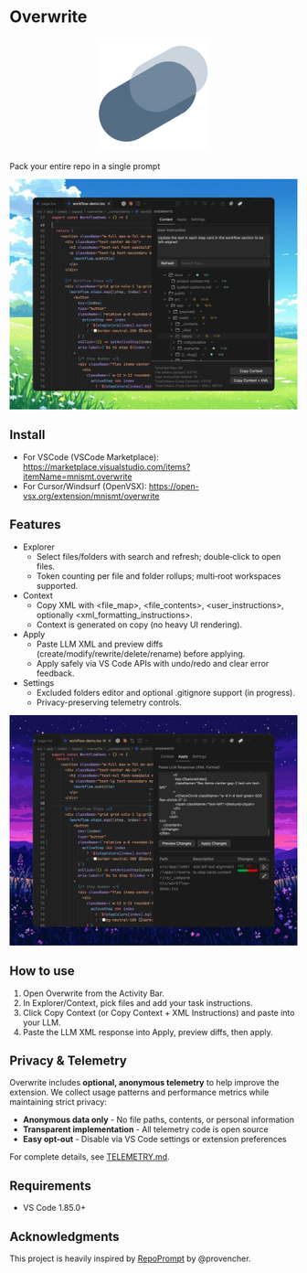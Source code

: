 # Overwrite

<p align="center">
  <img src="resources/overwrite-logo.png" alt="Overwrite logo" width="200" />
</p>

Pack your entire repo in a single prompt

<p align="center">
  <img src="resources/screenshot-1.jpg" alt="Overwrite extension interface showing the Context tab with file explorer, selected files, token counts, and copy buttons" width="800" />
</p>

## Install

- For VSCode (VSCode Marketplace): https://marketplace.visualstudio.com/items?itemName=mnismt.overwrite
- For Cursor/Windsurf (OpenVSX): https://open-vsx.org/extension/mnismt/overwrite

## Features

- Explorer
  - Select files/folders with search and refresh; double‑click to open files.
  - Token counting per file and folder rollups; multi‑root workspaces supported.
- Context
  - Copy XML with <file_map>, <file_contents>, <user_instructions>, optionally <xml_formatting_instructions>.
  - Context is generated on copy (no heavy UI rendering).
- Apply
  - Paste LLM XML and preview diffs (create/modify/rewrite/delete/rename) before applying.
  - Apply safely via VS Code APIs with undo/redo and clear error feedback.
- Settings
  - Excluded folders editor and optional .gitignore support (in progress).
  - Privacy-preserving telemetry controls.

<p align="center">
  <img src="resources/screenshot-4.jpg" alt="Overwrite extension interface showing the Context tab with file explorer, selected files, token counts, and copy buttons" width="800" />
</p>

## How to use

1. Open Overwrite from the Activity Bar.
2. In Explorer/Context, pick files and add your task instructions.
3. Click Copy Context (or Copy Context + XML Instructions) and paste into your LLM.
4. Paste the LLM XML response into Apply, preview diffs, then apply.

## Privacy & Telemetry

Overwrite includes **optional, anonymous telemetry** to help improve the extension. We collect usage patterns and performance metrics while maintaining strict privacy:

- **Anonymous data only** - No file paths, contents, or personal information
- **Transparent implementation** - All telemetry code is open source
- **Easy opt-out** - Disable via VS Code settings or extension preferences

For complete details, see [TELEMETRY.md](TELEMETRY.md).

## Requirements

- VS Code 1.85.0+

## Acknowledgments

This project is heavily inspired by [RepoPrompt](https://repoprompt.com/) by @provencher.
